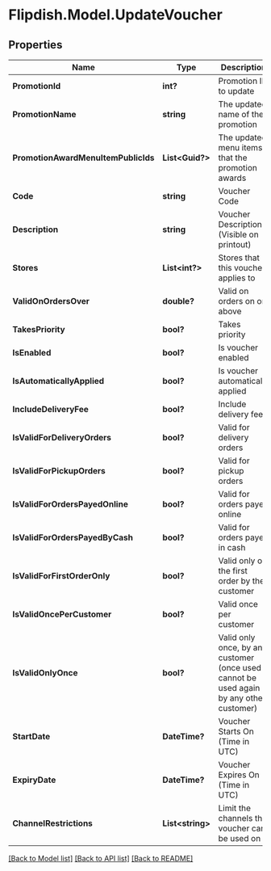 # Flipdish.Model.UpdateVoucher
## Properties

Name | Type | Description | Notes
------------ | ------------- | ------------- | -------------
**PromotionId** | **int?** | Promotion ID to update | [optional] 
**PromotionName** | **string** | The updated name of the promotion | [optional] 
**PromotionAwardMenuItemPublicIds** | **List&lt;Guid?&gt;** | The updated menu items that the promotion awards | [optional] 
**Code** | **string** | Voucher Code | [optional] 
**Description** | **string** | Voucher Description (Visible on printout) | [optional] 
**Stores** | **List&lt;int?&gt;** | Stores that this voucher applies to | [optional] 
**ValidOnOrdersOver** | **double?** | Valid on orders on or above | [optional] 
**TakesPriority** | **bool?** | Takes priority | [optional] 
**IsEnabled** | **bool?** | Is voucher enabled | [optional] 
**IsAutomaticallyApplied** | **bool?** | Is voucher automatically applied | [optional] 
**IncludeDeliveryFee** | **bool?** | Include delivery fees | [optional] 
**IsValidForDeliveryOrders** | **bool?** | Valid for delivery orders | [optional] 
**IsValidForPickupOrders** | **bool?** | Valid for pickup orders | [optional] 
**IsValidForOrdersPayedOnline** | **bool?** | Valid for orders payed online | [optional] 
**IsValidForOrdersPayedByCash** | **bool?** | Valid for orders payed in cash | [optional] 
**IsValidForFirstOrderOnly** | **bool?** | Valid only on the first order by the customer | [optional] 
**IsValidOncePerCustomer** | **bool?** | Valid once per customer | [optional] 
**IsValidOnlyOnce** | **bool?** | Valid only once, by any customer (once used cannot be used again by any other customer) | [optional] 
**StartDate** | **DateTime?** | Voucher Starts On (Time in UTC) | [optional] 
**ExpiryDate** | **DateTime?** | Voucher Expires On (Time in UTC) | [optional] 
**ChannelRestrictions** | **List&lt;string&gt;** | Limit the channels this voucher can be used on | [optional] 

[[Back to Model list]](../README.md#documentation-for-models) [[Back to API list]](../README.md#documentation-for-api-endpoints) [[Back to README]](../README.md)

